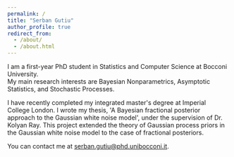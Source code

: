 ```yaml
---
permalink: /
title: "Serban Gutiu"
author_profile: true
redirect_from: 
  - /about/
  - /about.html
---
```


I am a first-year PhD student in Statistics and Computer Science at Bocconi University.  
My main research interests are Bayesian Nonparametrics, Asymptotic Statistics, and Stochastic Processes.

I have recently completed my integrated master's degree at Imperial College London. I wrote my thesis, 'A Bayesian fractional posterior approach to the Gaussian white noise model', under the supervision of Dr. Kolyan Ray. This project extended the theory of Gaussian process priors in the Gaussian white noise model to the case of fractional posteriors.

You can contact me at serban.gutiu@phd.unibocconi.it.

